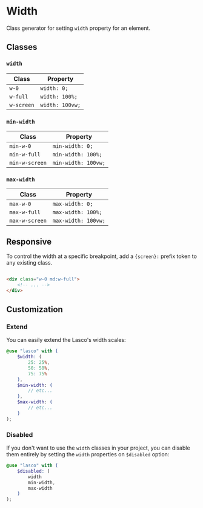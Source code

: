 # Width

Class generator for setting `width` property for an element.

## Classes

### `width`

| Class      | Property        |
|------------|-----------------|
| `w-0`      | `width: 0;`     |
| `w-full`   | `width: 100%;`  |
| `w-screen` | `width: 100vw;` |

### `min-width`

| Class          | Property            |
|----------------|---------------------|
| `min-w-0`      | `min-width: 0;`     |
| `min-w-full`   | `min-width: 100%;`  |
| `min-w-screen` | `min-width: 100vw;` |

### `max-width`

| Class          | Property            |
|----------------|---------------------|
| `max-w-0`      | `max-width: 0;`     |
| `max-w-full`   | `max-width: 100%;`  |
| `max-w-screen` | `max-width: 100vw;` |

## Responsive

To control the width at a specific breakpoint, add a `{screen}:` prefix token to any existing class.

```html

<div class="w-0 md:w-full">
    <!-- ... -->
</div>
```

## Customization

### Extend

You can easily extend the Lasco's width scales:

```scss
@use "lasco" with (
    $width: (
        25: 25%,
        50: 50%,
        75: 75%
    ),
    $min-width: (
        // etc...
    ),
    $max-width: (
        // etc...
    )
);
```

### Disabled

If you don't want to use the `width` classes in your project, you can disable them entirely by setting the `width`
properties on `$disabled` option:

```scss
@use "lasco" with (
    $disabled: (
        width
        min-width,
        max-width
    )
);
```
